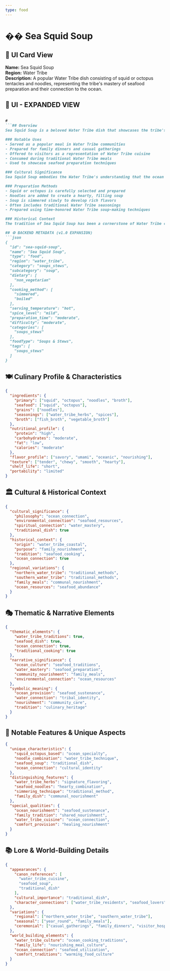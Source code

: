 ```yaml
---
type: food
---
```


# �� Sea Squid Soup

## 🎴 UI Card View

**Name:** Sea Squid Soup  
**Region:** Water Tribe  
**Description:** A popular Water Tribe dish consisting of squid or octopus tentacles and noodles, representing the tribe's mastery of seafood preparation and their connection to the ocean.

## 📖 UI - EXPANDED VIEW

```md

#
```## Overview
Sea Squid Soup is a beloved Water Tribe dish that showcases the tribe's deep connection to the ocean and their mastery of seafood preparation. This hearty soup combines tender squid or octopus tentacles with noodles, creating a nourishing meal that represents the Water Tribe's understanding that the sea provides not just sustenance, but also the foundation for their culinary traditions. The dish embodies the Water Tribe's philosophy that the best meals come from ingredients that are carefully harvested from their natural environment and prepared with respect for their unique qualities.

### Notable Uses
- Served as a popular meal in Water Tribe communities
- Prepared for family dinners and casual gatherings
- Offered to visitors as a representation of Water Tribe cuisine
- Consumed during traditional Water Tribe meals
- Used to showcase seafood preparation techniques

### Cultural Significance
Sea Squid Soup embodies the Water Tribe's understanding that the ocean is their primary source of nourishment and cultural identity. The dish represents their belief that the sea provides everything they need to create satisfying and nourishing meals. The combination of seafood and noodles reflects the Water Tribe's practical wisdom and their ability to create hearty dishes that sustain their communities in the challenging polar environment.

### Preparation Methods
- Squid or octopus is carefully selected and prepared
- Noodles are added to create a hearty, filling soup
- Soup is simmered slowly to develop rich flavors
- Often includes traditional Water Tribe seasonings
- Prepared using time-honored Water Tribe soup-making techniques

### Historical Context
The tradition of Sea Squid Soup has been a cornerstone of Water Tribe cuisine for generations, developed as a way to utilize the abundant seafood available in their waters. This dish demonstrates the Water Tribe's practical wisdom and their ability to create nourishing meals from their local environment. The tradition continues to be a vital part of Water Tribe culinary culture and serves as a reminder of their deep connection to the ocean.

## ⚙️ BACKEND METADATA (v1.0 EXPANSION)
```json
{
  "id": "sea-squid-soup",
  "name": "Sea Squid Soup",
  "type": "food",
  "region": "water_tribe",
  "category": "soups_stews",
  "subcategory": "soup",
  "dietary": [
    "non_vegetarian"
  ],
  "cooking_method": [
    "simmered",
    "boiled"
  ],
  "serving_temperature": "hot",
  "spice_level": "mild",
  "preparation_time": "moderate",
  "difficulty": "moderate",
  "categories": [
    "soups_stews"
  ],
  "foodType": "Soups & Stews",
  "tags": [
    "soups_stews"
  ]
}
```

## 🍽️ Culinary Profile & Characteristics
```json
{
  "ingredients": {
    "primary": ["squid", "octopus", "noodles", "broth"],
    "seafood": ["squid", "octopus"],
    "grains": ["noodles"],
    "seasonings": ["water_tribe_herbs", "spices"],
    "broth": ["fish_broth", "vegetable_broth"]
  },
  "nutritional_profile": {
    "protein": "high",
    "carbohydrates": "moderate",
    "fat": "low",
    "calories": "moderate"
  },
  "flavor_profile": ["savory", "umami", "oceanic", "nourishing"],
  "texture": ["tender", "chewy", "smooth", "hearty"],
  "shelf_life": "short",
  "portability": "limited"
}
```

## 🏛️ Cultural & Historical Context
```json
{
  "cultural_significance": {
    "philosophy": "ocean_connection",
    "environmental_connection": "seafood_resources",
    "spiritual_connection": "water_mastery",
    "traditional_dish": true
  },
  "historical_context": {
    "origin": "water_tribe_coastal",
    "purpose": "family_nourishment",
    "tradition": "seafood_cooking",
    "ocean_connection": true
  },
  "regional_variations": {
    "northern_water_tribe": "traditional_methods",
    "southern_water_tribe": "traditional_methods",
    "family_meals": "communal_nourishment",
    "ocean_resources": "seafood_abundance"
  }
}
```

## 🎭 Thematic & Narrative Elements
```json
{
  "thematic_elements": {
    "water_tribe_traditions": true,
    "seafood_dish": true,
    "ocean_connection": true,
    "traditional_cooking": true
  },
  "narrative_significance": {
    "ocean_culture": "seafood_traditions",
    "water_mastery": "seafood_preparation",
    "community_nourishment": "family_meals",
    "environmental_connection": "ocean_resources"
  },
  "symbolic_meaning": {
    "ocean_provision": "seafood_sustenance",
    "water_connection": "tribal_identity",
    "nourishment": "community_care",
    "tradition": "culinary_heritage"
  }
}
```

## 🌟 Notable Features & Unique Aspects
```json
{
  "unique_characteristics": {
    "squid_octopus_based": "ocean_specialty",
    "noodle_combination": "water_tribe_technique",
    "seafood_soup": "traditional_dish",
    "ocean_connection": "cultural_identity"
  },
  "distinguishing_features": {
    "water_tribe_herbs": "signature_flavoring",
    "seafood_noodles": "hearty_combination",
    "simmering_technique": "traditional_method",
    "family_dish": "communal_nourishment"
  },
  "special_qualities": {
    "ocean_nourishment": "seafood_sustenance",
    "family_tradition": "shared_nourishment",
    "water_tribe_cuisine": "ocean_connection",
    "comfort_provision": "healing_nourishment"
  }
}
```

## 📚 Lore & World-Building Details
```json
{
  "appearances": {
    "canon_references": [
      "water_tribe_cuisine",
      "seafood_soup",
      "traditional_dish"
    ],
    "cultural_importance": "traditional_dish",
    "character_connections": ["water_tribe_residents", "seafood_lovers"]
  },
  "variations": {
    "regional": ["northern_water_tribe", "southern_water_tribe"],
    "seasonal": ["year_round", "family_meals"],
    "ceremonial": ["casual_gatherings", "family_dinners", "visitor_hospitality"]
  },
  "world_building_elements": {
    "water_tribe_culture": "ocean_cooking_traditions",
    "family_life": "nourishing_meal_culture",
    "ocean_connection": "seafood_utilization",
    "comfort_traditions": "warming_food_culture"
  }
}
```
